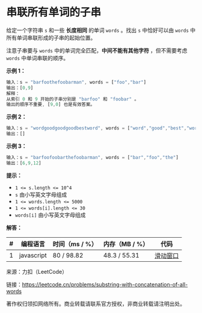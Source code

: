 # 串联所有单词的子串

给定一个字符串 `s` 和一些 **长度相同** 的单词 `words` 。找出 `s` 中恰好可以由 `words` 中所有单词串联形成的子串的起始位置。

注意子串要与 `words` 中的单词完全匹配，**中间不能有其他字符** ，但不需要考虑 `words` 中单词串联的顺序。

**示例 1：**

``` javascript
输入：s = "barfoothefoobarman", words = ["foo","bar"]
输出：[0,9]
解释：
从索引 0 和 9 开始的子串分别是 "barfoo" 和 "foobar" 。
输出的顺序不重要, [9,0] 也是有效答案。
```

**示例 2：**

``` javascript
输入：s = "wordgoodgoodgoodbestword", words = ["word","good","best","word"]
输出：[]
```

**示例 3：**

``` javascript
输入：s = "barfoofoobarthefoobarman", words = ["bar","foo","the"]
输出：[6,9,12]
```

**提示：**

- `1 <= s.length <= 10^4`
- `s` 由小写英文字母组成
- `1 <= words.length <= 5000`
- `1 <= words[i].length <= 30`
- `words[i]` 由小写英文字母组成

**解答：**

**#**|**编程语言**|**时间（ms / %）**|**内存（MB / %）**|**代码**
--|--|--|--|--
1|javascript|80 / 98.82|48.3 / 55.31|[滑动窗口](./javascript/ac_v1.js)

来源：力扣（LeetCode）

链接：https://leetcode.cn/problems/substring-with-concatenation-of-all-words

著作权归领扣网络所有。商业转载请联系官方授权，非商业转载请注明出处。
